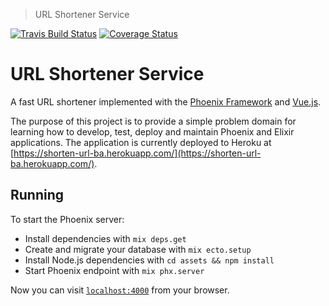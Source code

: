 > URL Shortener Service

[![Travis Build Status](https://travis-ci.org/barryanderson/url_shorten.svg?branch=master)](https://travis-ci.org/barryanderson/url_shorten)
[![Coverage Status](https://coveralls.io/repos/github/barryanderson/url_shorten/badge.svg?branch=master)](https://coveralls.io/github/barryanderson/url_shorten?branch=master)

# URL Shortener Service

A fast URL shortener implemented with the [Phoenix Framework](https://phoenixframework.org) and [Vue.js](https://vuejs.org/).

The purpose of this project is to provide a simple problem domain for learning how to develop, test, deploy and maintain Phoenix and Elixir applications.  The application is currently deployed to Heroku at [https://shorten-url-ba.herokuapp.com/](https://shorten-url-ba.herokuapp.com/).

## Running

To start the Phoenix server:

  * Install dependencies with `mix deps.get`
  * Create and migrate your database with `mix ecto.setup`
  * Install Node.js dependencies with `cd assets && npm install`
  * Start Phoenix endpoint with `mix phx.server`

Now you can visit [`localhost:4000`](http://localhost:4000) from your browser.
